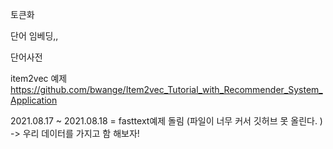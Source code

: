토큰화

단어 임베딩,,

단어사전


item2vec 예제
https://github.com/bwange/Item2vec_Tutorial_with_Recommender_System_Application


2021.08.17 ~ 2021.08.18 = fasttext예제 돌림 (파일이 너무 커서 깃허브 못 올린다. )
    -> 우리 데이터를 가지고 함 해보자!
